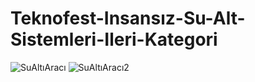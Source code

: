 # Teknofest-Insansız-Su-Alt-Sistemleri-Ileri-Kategori

![SuAltıAracı](https://user-images.githubusercontent.com/112414454/231426513-a74662cc-9787-4d2f-a1a9-65b3152a3599.jpeg)
![SuAltıAracı2](https://user-images.githubusercontent.com/112414454/231426746-871f516d-c0be-4800-bbb3-693c809a4cda.jpeg)
